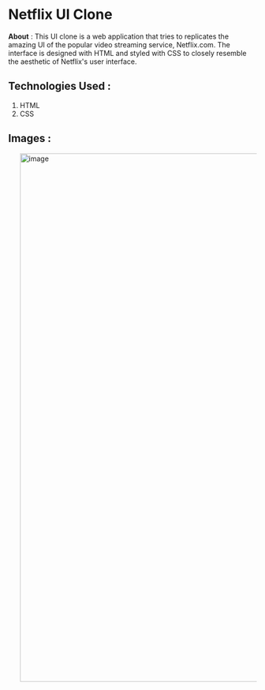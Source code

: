# Netflix UI Clone

<b>About</b> : This UI clone is a web application that tries to replicates the amazing UI of the popular video streaming service, Netflix.com. The interface is designed with HTML and styled with CSS to closely resemble the aesthetic of Netflix's user interface. 

<h2>Technologies Used : </h2>

1) HTML
2) CSS

<h2>Images : </h2>

<ol>
    <img width="1072" alt="image" src="https://github.com/AmithBV0606/Netflix-UI-Clone/assets/154083629/c108f7c4-8b9f-41ce-8158-737f56efe76a">
</ol>
